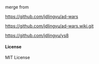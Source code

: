 merge from

https://github.com/jdlingyu/ad-wars

https://github.com/jdlingyu/ad-wars.wiki.git

https://github.com/jdlingyu/ys8

#### License
MIT License

